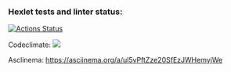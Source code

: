 ### Hexlet tests and linter status:

[![Actions Status](https://github.com/Lasterius/frontend-project-44/workflows/hexlet-check/badge.svg)](https://github.com/Lasterius/frontend-project-44/actions)

Codeclimate:
<a href="https://codeclimate.com/github/Lasterius/frontend-project-44/maintainability"><img src="https://api.codeclimate.com/v1/badges/3117e6c7dce9741a0591/maintainability" /></a>

Asclinema:
https://asciinema.org/a/ul5vPftZze20SfEzJWHemyjWe
